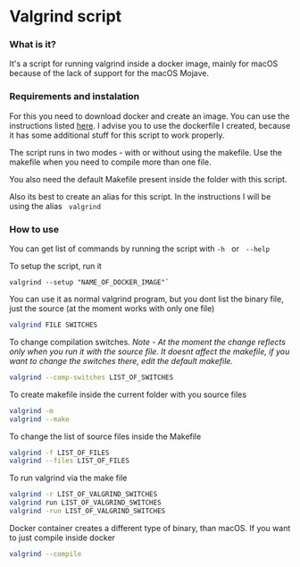 # Valgrind script

### __What is it?__
It's a script for running valgrind inside a docker image, mainly for macOS because of the lack of support for the macOS Mojave. 

### __Requirements and instalation__
For this you need to download docker and create an image. You can use the instructions listed [here](https://www.gungorbudak.com/blog/2018/06/13/memory-leak-testing-with-valgrind-on-macos-using-docker-containers/).
I advise you to use the dockerfile I created, because it has some additional stuff for this script to work properly.

The script runs in two modes - with or without using the makefile. Use the makefile when you need to compile more than one file.

You also need the default Makefile present inside the folder with this script.

Also its best to create an alias for this script. In the instructions I will be using the alias &nbsp; `valgrind`


### __How to use__

You can get list of commands by running the script with `-h` &nbsp; or &nbsp; `--help`

To setup the script, run it
```
valgrind --setup "NAME_OF_DOCKER_IMAGE"`
```
You can use it as normal valgrind program, but you dont list the binary file, just the source (at the moment works with only one file)
```bash
valgrind FILE SWITCHES
```

To change compilation switches. _Note - At the moment the change reflects only when you run it with the source file. It doesnt affect the makefile, if you want to change the switches there, edit the default makefile._
```bash
valgrind --comp-switches LIST_OF_SWITCHES
```



To create makefile inside the current folder with you source files
 ```bash 
 valgrind -m 
 valgrind --make
 ```
To change the list of source files inside the Makefile 
```bash
valgrind -f LIST_OF_FILES
valgrind --files LIST_OF_FILES
```
 To run valgrind via the make file
 ```bash
 valgrind -r LIST_OF_VALGRIND_SWITCHES
 valgrind run LIST_OF_VALGRIND_SWITCHES
 valgrind -run LIST_OF_VALGRIND_SWITCHES
 ```

 Docker container creates a different type of binary, than macOS. If you want to just compile inside docker
 ```bash
valgrind --compile
 ```


